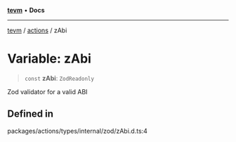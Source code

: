 [**tevm**](../../README.md) • **Docs**

***

[tevm](../../modules.md) / [actions](../README.md) / zAbi

# Variable: zAbi

> `const` **zAbi**: `ZodReadonly`

Zod validator for a valid ABI

## Defined in

packages/actions/types/internal/zod/zAbi.d.ts:4
